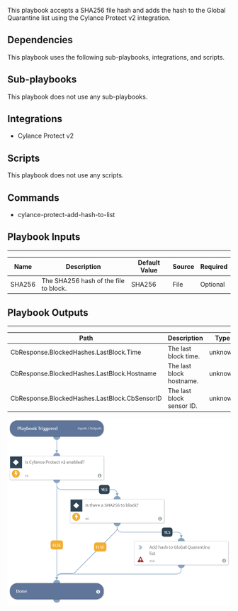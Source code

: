 This playbook accepts a SHA256 file hash and adds the hash to the Global Quarantine list using the Cylance Protect v2 integration.

## Dependencies
This playbook uses the following sub-playbooks, integrations, and scripts.

## Sub-playbooks
This playbook does not use any sub-playbooks.

## Integrations
* Cylance Protect v2

## Scripts
This playbook does not use any scripts.

## Commands
* cylance-protect-add-hash-to-list

## Playbook Inputs
---

| **Name** | **Description** | **Default Value** | **Source** | **Required** |
| --- | --- | --- | --- | --- |
| SHA256 | The SHA256 hash of the file to block. | SHA256 | File | Optional |

## Playbook Outputs
---

| **Path** | **Description** | **Type** |
| --- | --- | --- |
| CbResponse.BlockedHashes.LastBlock.Time | The last block time. | unknown |
| CbResponse.BlockedHashes.LastBlock.Hostname | The last block hostname. | unknown |
| CbResponse.BlockedHashes.LastBlock.CbSensorID | The last block sensor ID. | unknown |

![Block_File_Cylance_Protect_v2](https://github.com/ElazarK/content-docs/blob/master/images/playbooks/Block_File_Cylance_Protect_v2.png)
